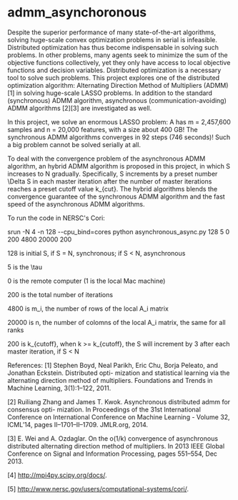 # admm_asynchoronous

Despite the superior performance of many state-of-the-art algorithms, solving huge-scale convex optimization problems in serial is infeasible. Distributed optimization has thus become indispensable in solving such problems. In other problems, many agents seek to minimize the sum of the objective functions collectively, yet they only have access to local objective functions and decision variables. Distributed optimization is a necessary tool to solve such problems. This project explores one of the distributed optimization algorithm: Alternating Direction Method of Multipliers (ADMM)[1] in solving huge-scale LASSO problems. In addition to the standard (synchronous) ADMM algorithm, asynchronous (communication-avoiding) ADMM algorithms [2][3] are investigated as well.

In this project, we solve an enormous LASSO problem: A has m = 2,457,600 samples and n = 20,000 features, with a size about 400 GB! The synchronous ADMM algorithms converges in 92 steps (746 seconds)! Such a big problem cannot be solved serially at all.

To deal with the convergence problem of the asynchronous ADMM algorithm, an hybrid ADMM algorithm is proposed in this project, in which S increases to N gradually. Specifically, S increments by a preset number \Delta S in each master iteration after the number of master iterations reaches a preset cutoff value k_{cut}. The hybrid algorithms blends the convergence guarantee of the synchronous ADMM algorithm and the fast speed of the asynchronous ADMM algorithms. 

To run the code in NERSC's Cori:

srun -N 4 -n 128 --cpu_bind=cores python asynchronous_async.py 128 5 0 200 4800 20000 200

128 is initial S, if S = N, synchronous; if S < N, asynchronous

5 is the \tau

0 is the remote computer (1 is the local Mac machine)

200 is the total number of iterations

4800 is m_i, the number of rows of the local A_i matrix

20000 is n, the number of colomns of the local A_i matrix, the same for all ranks

200 is k_{cutoff}, when k >= k_{cutoff}, the S will increment by 3 after each master iteration, if S < N


References:
[1] Stephen Boyd, Neal Parikh, Eric Chu, Borja Peleato, and Jonathan Eckstein. Distributed opti- mization and statistical learning via the alternating direction method of multipliers. Foundations and Trends in Machine Learning, 3(1):1–122, 2011.

[2] Ruiliang Zhang and James T. Kwok. Asynchronous distributed admm for consensus opti- mization. In Proceedings of the 31st International Conference on International Conference on Machine Learning - Volume 32, ICML’14, pages II–1701–II–1709. JMLR.org, 2014.

[3] E. Wei and A. Ozdaglar. On the o(1/k) convergence of asynchronous distributed alternating direction method of multipliers. In 2013 IEEE Global Conference on Signal and Information Processing, pages 551–554, Dec 2013.

[4] http://mpi4py.scipy.org/docs/.

[5] http://www.nersc.gov/users/computational-systems/cori/.



